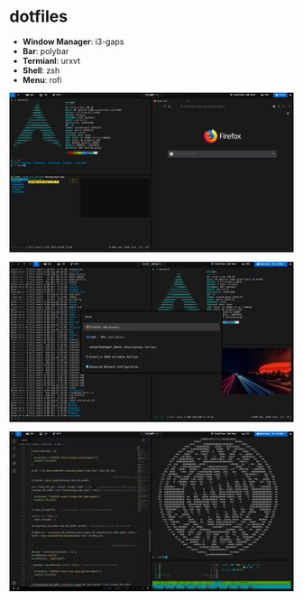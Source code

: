 # dotfiles

- **Window Manager**: i3-gaps
- **Bar**: polybar
- **Termianl**: urxvt
- **Shell**: zsh
- **Menu**: rofi

![Screenshot](https://github.com/089kili/dotfiles/blob/master/screenshots/2019-10-09-214923_1920x1080_scrot.png)

![Screenshot](https://github.com/089kili/dotfiles/blob/master/screenshots/2019-10-09-224832_1920x1080_scrot.png)

![Screenshot](https://github.com/089kili/dotfiles/blob/master/screenshots/2019-10-09-215603_1920x1080_scrot.png)
